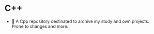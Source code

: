 # C++

- 🧰 A Cpp repository destinated to archive my study and own projects. Prone to changes and more.

